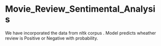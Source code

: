 # Movie_Review_Sentimental_Analysis
We have incorporated the data from nltk corpus . 
Model predicts wheather review is Positive or Negative with probability.
